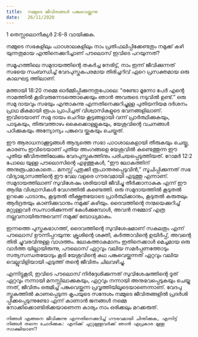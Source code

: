 ```yaml
---
title:  നമ്മുടെ ജീവിതങ്ങൾ പങ്കുവെയ്ക്കുന്നു
date:   26/11/2020
---
```


1 തെസ്സലൊനീക്യർ 2:6-8 വായിക്കുക.

നമ്മുടെ സഭകളിലും പാഠശാലകളിലും നാം പ്രതിഫലിപ്പിക്കേണ്ടതും നമുക്ക് കഴി യുന്നതുമായ എന്തിനെക്കുറിച്ചാണ് പൗലൊസ് ഇവിടെ പറയുന്നത്?

സമൂഹത്തിലെ സമുദായത്തിന്റെ തകർച്ച നേരിട്ട്, നാം ഇന്ന് ജീവിക്കുന്നത് സഭയെ സംബന്ധിച്ച് വേദപുസ്തകപരമായ തിരിച്ചറിവ് ഏറെ പ്രസക്തമായ ഒരു കാലഘട്ട ത്തിലാണ്.

മത്തായി 18:20 നമ്മെ ഓർമ്മിപ്പിക്കുന്നതുപോലെ: “രണ്ടോ മൂന്നോ പേർ എന്റെ നാമത്തിൽ കൂടിവരുന്നേടത്തൊക്കെയും ഞാൻ അവരുടെ നടുവിൽ ഉണ്ട്.” ഒരു സമു ദായവും സഭയും എന്താകുന്നു എന്നതിനെക്കുറിച്ചുള്ള പുതിയനിയമ ദർശനം പ്രാഥ മികമായി രൂപം പ്രാപിച്ചത് വിശ്വാസികളുടെ ഭവനങ്ങളിലാണ്. ഇവിടെയാണ് സമു ദായം ചെറിയ കൂട്ടങ്ങളായി വന്ന് പ്രാർത്ഥിക്കുകയും, പാടുകയും, തിരുവത്താഴം കൈക്കൊള്ളുകയും, യേശുവിന്റെ വചനങ്ങൾ പഠിക്കുകയും അന്യോന്യം പങ്കുവെ യ്ക്കുകയും ചെയ്തത്.

ഈ ആരാധനാക്കൂട്ടങ്ങൾ ആദ്യത്തെ സഭാ പാഠശാലകളായി തീരുകയും ചെയ്തു, കാരണം ഇവിടെയാണ് പുതിയ അംഗങ്ങളെ യേശുവിൽ കണ്ടെത്തുന്ന ഈ പുതിയ ജീവിതത്തിലേക്കും വേദപുസ്തകത്തിനും പരിചയപ്പെടുത്തിയത്. റോമർ 12:2 പോലെ യുള്ള പൗലൊസിന്റെ എഴുത്തുകൾ, “ഈ ലോകത്തിന് അനുരൂപമാകാതെ... മനസ്സ് പുതുക്കി രൂപാന്തരപ്പെടുവിൻ,” സൂചിപ്പിക്കുന്നത് സഭ വിദ്യാഭ്യാസത്തിന്റെ ഈ വേല വളരെ ഗൗരവമായി എടുത്തു എന്നാണ്. സമുദായത്തിലാണ് സുവിശേഷം ശരിയായി ജീവിച്ചു തീർക്കാനാകുക എന്ന് ഈ ആദിമ വിശ്വാസികൾ വേഗത്തിൽ കണ്ടെത്തി. ഒരു സമുദായത്തിൽ കൂടുതൽ ഉറക്കെ പാടാനും, കൂടുതൽ തീക്ഷ്ണതയോടെ പ്രാർത്ഥിക്കാനും, കൂടുതൽ കരുതലും ആർദ്രതയും കാണിക്കുവാനും നമുക്ക് കഴിയും. ദൈവത്തിന്റെ നന്മയെക്കുറിച്ച് മറ്റുള്ളവർ സംസാരിക്കുന്നത് കേൾക്കുമ്പോൾ, അവൻ നമ്മോട് എത്ര നല്ലവനായിരുന്നുവെന്ന് നമുക്ക് ബോധ്യമാകും.

ഇന്നത്തെ പുസ്തകഭാഗത്ത്, ദൈവത്തിന്റെ സുവിശേഷമാണ് സകലതും എന്ന് പൗലൊസ് ഊന്നിപ്പറയുന്നു: ക്രൂശിന്റെ ശക്തി, കർത്താവിന്റെ ഉയിർപ്പ്, അവന്റെ തിരി ച്ചുവരവിനുള്ള വാഗ്ദത്തം. ലോകത്താകമാനം ഇതിനെക്കാൾ മെച്ചമായ ഒരു വാർത്ത യില്ലായിരുന്നു, പൗലൊസ് ഏറ്റവും വലിയ സമർപ്പണത്തോടും സത്യസന്ധതയോടും കൂടി യേശുവിന്റെ കഥ പങ്കുവെയ്ക്കുന്നത് ഏറ്റവും വലിയ വെല്ലുവിളിയായി എടുത്ത് തന്റെ ജീവിതം ചിലവഴിച്ചു.

എന്നിട്ടുകൂടി, ഇവിടെ പൗലൊസ് നിർദ്ദേശിക്കുന്നത് സുവിശേഷത്തിന്റെ ദൂത് ഏറ്റവും നന്നായി മനസ്സിലാക്കുകയും, ഏറ്റവും നന്നായി അനുഭവപ്പെടുകയും ചെയ്യു ന്നത്, ജീവിതം ഒരുമിച്ച് പങ്കുവെയ്ക്കുന്ന പ്രവൃത്തിയിലൂടെയാണെന്നാണ്. വേദപു സ്തകത്തിൽ കാണപ്പെടുന്ന കൃപയുടെ സന്ദേശം നമ്മുടെ ജീവിതങ്ങളിൽ പ്രദർശി പ്പിക്കപ്പെടുന്നുണ്ടോ എന്ന് കാണാൻ ജനങ്ങൾ നമ്മെ നോക്കിക്കൊണ്ടിരിക്കയാണെന്ന കാര്യം നാം ഒരിക്കലും മറക്കരുത്.

`നിങ്ങൾ എങ്ങനെ ജീവിക്കുന്നു എന്നതിനെക്കുറിച്ച് ഗൗരവമായി ചിന്തിക്കുക, എന്നിട്ട് നിങ്ങൾ തന്നെ ചോദിക്കുക: എനിക്ക് ചുറ്റുമുള്ളവർക്ക് ഞാൻ എപ്രകാര മുള്ള സാക്ഷിയാണ്?`